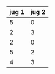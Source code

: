 | jug 1 | jug 2 |
|-------|-------|
| 5     | 0     |
| 2     | 3     |
| 2     | 0     |
| 5     | 2     |
| 4     | 3     |